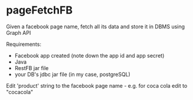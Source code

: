 pageFetchFB
===========

Given a facebook page name, fetch all its data and store it in DBMS using Graph API

Requirements:
 - Facebook app created (note down the app id and app secret)
 - Java
 - RestFB jar file
 - your DB's jdbc jar file (in my case, postgreSQL)

Edit 'product' string to the facebook page name - e.g. for coca cola edit to "cocacola"
